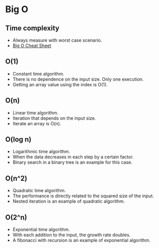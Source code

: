 # Big O

## Time complexity
- Always measure with worst case scenario.
- [Big O Cheat Sheet](https://www.bigocheatsheet.com/)

## O(1)
- Constant time algorithm.
- There is no dependence on the input size. Only one execution.
- Getting an array value using the index is O(1).

## O(n)
- Linear time algorithm.
- Iteration that depends on the input size.
- Iterate an array is O(n).

## O(log n)
- Logarithmic time algorithm.
- When the data decreases in each step by a certain factor.
- Binary search in a binary tree is an example for this case.

## O(n^2)
- Quadratic time algorithm.
- The performance is directly related to the squared size of the input.
- Nested iteration is an example of quadratic algorithm.

## O(2^n)
- Exponential time algorithm.
- With each addition to the input, the growth rate doubles.
- A fibonacci with recursion is an example of exponential algorithm.